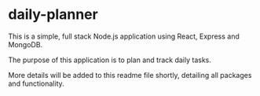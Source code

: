 # daily-planner

This is a simple, full stack Node.js application using React, Express and MongoDB. 

The purpose of this application is to plan and track daily tasks.

More details will be added to this readme file shortly, detailing all packages and functionality.
